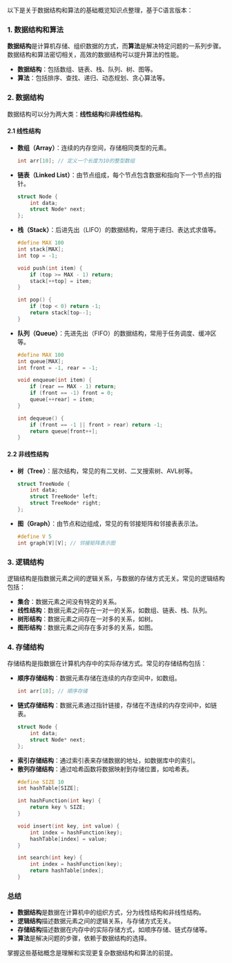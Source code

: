 以下是关于数据结构和算法的基础概览知识点整理，基于C语言版本：

### 1. 数据结构和算法

**数据结构**是计算机存储、组织数据的方式，而**算法**是解决特定问题的一系列步骤。数据结构和算法密切相关，高效的数据结构可以提升算法的性能。

- **数据结构**：包括数组、链表、栈、队列、树、图等。
- **算法**：包括排序、查找、递归、动态规划、贪心算法等。

### 2. 数据结构

数据结构可以分为两大类：**线性结构**和**非线性结构**。

#### 2.1 线性结构
- **数组（Array）**：连续的内存空间，存储相同类型的元素。
  ```c
  int arr[10]; // 定义一个长度为10的整型数组
  ```
- **链表（Linked List）**：由节点组成，每个节点包含数据和指向下一个节点的指针。
  ```c
  struct Node {
      int data;
      struct Node* next;
  };
  ```
- **栈（Stack）**：后进先出（LIFO）的数据结构，常用于递归、表达式求值等。
  ```c
  #define MAX 100
  int stack[MAX];
  int top = -1;
  
  void push(int item) {
      if (top >= MAX - 1) return;
      stack[++top] = item;
  }
  
  int pop() {
      if (top < 0) return -1;
      return stack[top--];
  }
  ```
- **队列（Queue）**：先进先出（FIFO）的数据结构，常用于任务调度、缓冲区等。
  ```c
  #define MAX 100
  int queue[MAX];
  int front = -1, rear = -1;
  
  void enqueue(int item) {
      if (rear == MAX - 1) return;
      if (front == -1) front = 0;
      queue[++rear] = item;
  }
  
  int dequeue() {
      if (front == -1 || front > rear) return -1;
      return queue[front++];
  }
  ```

#### 2.2 非线性结构
- **树（Tree）**：层次结构，常见的有二叉树、二叉搜索树、AVL树等。
  ```c
  struct TreeNode {
      int data;
      struct TreeNode* left;
      struct TreeNode* right;
  };
  ```
- **图（Graph）**：由节点和边组成，常见的有邻接矩阵和邻接表表示法。
  ```c
  #define V 5
  int graph[V][V]; // 邻接矩阵表示图
  ```

### 3. 逻辑结构

逻辑结构是指数据元素之间的逻辑关系，与数据的存储方式无关。常见的逻辑结构包括：

- **集合**：数据元素之间没有特定的关系。
- **线性结构**：数据元素之间存在一对一的关系，如数组、链表、栈、队列。
- **树形结构**：数据元素之间存在一对多的关系，如树。
- **图形结构**：数据元素之间存在多对多的关系，如图。

### 4. 存储结构

存储结构是指数据在计算机内存中的实际存储方式。常见的存储结构包括：

- **顺序存储结构**：数据元素存储在连续的内存空间中，如数组。
  ```c
  int arr[10]; // 顺序存储
  ```
- **链式存储结构**：数据元素通过指针链接，存储在不连续的内存空间中，如链表。
  ```c
  struct Node {
      int data;
      struct Node* next;
  };
  ```
- **索引存储结构**：通过索引表来存储数据的地址，如数据库中的索引。
- **散列存储结构**：通过哈希函数将数据映射到存储位置，如哈希表。
  ```c
  #define SIZE 10
  int hashTable[SIZE];
  
  int hashFunction(int key) {
      return key % SIZE;
  }
  
  void insert(int key, int value) {
      int index = hashFunction(key);
      hashTable[index] = value;
  }
  
  int search(int key) {
      int index = hashFunction(key);
      return hashTable[index];
  }
  ```

### 总结

- **数据结构**是数据在计算机中的组织方式，分为线性结构和非线性结构。
- **逻辑结构**描述数据元素之间的逻辑关系，与存储方式无关。
- **存储结构**描述数据在内存中的实际存储方式，如顺序存储、链式存储等。
- **算法**是解决问题的步骤，依赖于数据结构的选择。

掌握这些基础概念是理解和实现更复杂数据结构和算法的前提。